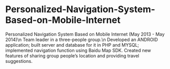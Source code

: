# Personalized-Navigation-System-Based-on-Mobile-Internet
Personalized Navigation System Based on Mobile Internet (May 2013 - May 2014)\n
Team leader in a three-people group.\n
Developed an ANDROID application; built server and database for it in PHP and MYSQL; implemented navigation function using Baidu Map SDK.
Created new features of sharing group people’s location and providing travel suggestions.
